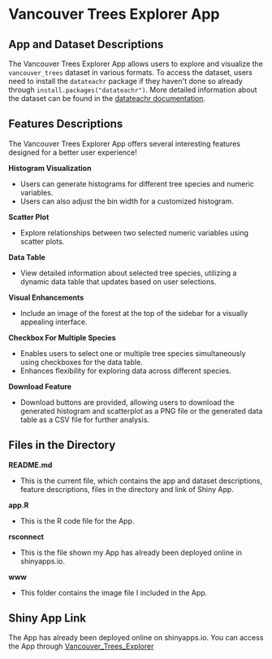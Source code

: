 # Vancouver Trees Explorer App

## App and Dataset Descriptions

The Vancouver Trees Explorer App allows users to explore and visualize the `vancouver_trees` dataset in various formats. To access the dataset, users need to install the `datateachr` package if they haven't done so already through `install.packages("datateachr")`. More detailed information about the dataset can be found in the [datateachr documentation](https://rdrr.io/github/UBC-MDS/datateachr/).

## Features Descriptions

The Vancouver Trees Explorer App offers several interesting features designed for a better user experience!

**Histogram Visualization**
- Users can generate histograms for different tree species and numeric variables.
- Users can also adjust the bin width for a customized histogram.

**Scatter Plot**
- Explore relationships between two selected numeric variables using scatter plots.

**Data Table**
- View detailed information about selected tree species, utilizing a dynamic data table that updates based on user selections.

**Visual Enhancements**
- Include an image of the forest at the top of the sidebar for a visually appealing interface.

**Checkbox For Multiple Species**
- Enables users to select one or multiple tree species simultaneously using checkboxes for the data table.
- Enhances flexibility for exploring data across different species.

**Download Feature**
- Download buttons are provided, allowing users to download the generated histogram and scatterplot as a PNG file or the generated data table as a CSV file for further analysis.

## Files in the Directory

**README.md**
- This is the current file, which contains the app and dataset descriptions, feature descriptions, files in the directory and link of Shiny App.

**app.R**
- This is the R code file for the App.

**rsconnect**
- This is the file shown my App has already been deployed online in shinyapps.io.

**www**
- This folder contains the image file I included in the App.

## Shiny App Link

The App has already been deployed online on shinyapps.io.
You can access the App through [Vancouver_Trees_Explorer](https://weiyazhu.shinyapps.io/assignment-b3-weiya818/)

